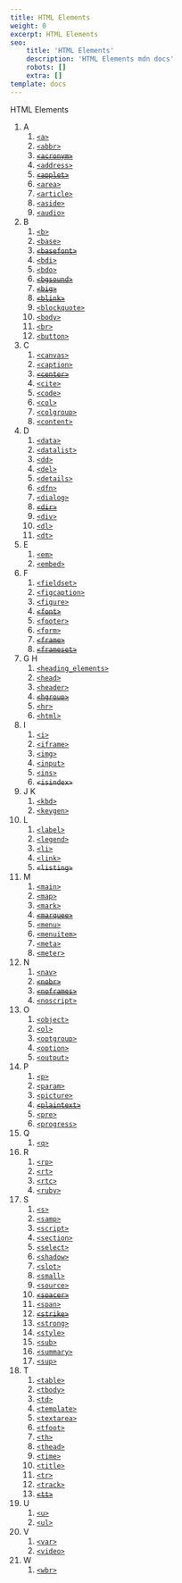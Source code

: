 ```yaml
---
title: HTML Elements
weight: 0
excerpt: HTML Elements
seo:
    title: 'HTML Elements'
    description: 'HTML Elements mdn docs'
    robots: []
    extra: []
template: docs
---
```



HTML Elements

1. A
    1. [`<a>`](https://developer.mozilla.org/en-US/docs/Web/HTML/Element/a)
    2. [`<abbr>`](https://developer.mozilla.org/en-US/docs/Web/HTML/Element/abbr)
    3. ~~[`<acronym>`](https://developer.mozilla.org/en-US/docs/Web/HTML/Element/acronym)~~
    4. [`<address>`](https://developer.mozilla.org/en-US/docs/Web/HTML/Element/address)
    5. ~~[`<applet>`](https://developer.mozilla.org/en-US/docs/Web/HTML/Element/applet)~~
    6. [`<area>`](https://developer.mozilla.org/en-US/docs/Web/HTML/Element/area)
    7. [`<article>`](https://developer.mozilla.org/en-US/docs/Web/HTML/Element/article)
    8. [`<aside>`](https://developer.mozilla.org/en-US/docs/Web/HTML/Element/aside)
    9. [`<audio>`](https://developer.mozilla.org/en-US/docs/Web/HTML/Element/audio)
2. B
    1. [`<b>`](https://developer.mozilla.org/en-US/docs/Web/HTML/Element/b)
    2. [`<base>`](https://developer.mozilla.org/en-US/docs/Web/HTML/Element/base)
    3. ~~[`<basefont>`](https://developer.mozilla.org/en-US/docs/Web/HTML/Element/basefont)~~
    4. [`<bdi>`](https://developer.mozilla.org/en-US/docs/Web/HTML/Element/bdi)
    5. [`<bdo>`](https://developer.mozilla.org/en-US/docs/Web/HTML/Element/bdo)
    6. ~~[`<bgsound>`](https://developer.mozilla.org/en-US/docs/Web/HTML/Element/bgsound)~~
    7. ~~[`<big>`](https://developer.mozilla.org/en-US/docs/Web/HTML/Element/big)~~
    8. ~~[`<blink>`](https://developer.mozilla.org/en-US/docs/Web/HTML/Element/blink)~~
    9. [`<blockquote>`](https://developer.mozilla.org/en-US/docs/Web/HTML/Element/blockquote)
    10. [`<body>`](https://developer.mozilla.org/en-US/docs/Web/HTML/Element/body)
    11. [`<br>`](https://developer.mozilla.org/en-US/docs/Web/HTML/Element/br)
    12. [`<button>`](https://developer.mozilla.org/en-US/docs/Web/HTML/Element/button)
3. C
    1. [`<canvas>`](https://developer.mozilla.org/en-US/docs/Web/HTML/Element/canvas)
    2. [`<caption>`](https://developer.mozilla.org/en-US/docs/Web/HTML/Element/caption)
    3. ~~[`<center>`](https://developer.mozilla.org/en-US/docs/Web/HTML/Element/center)~~
    4. [`<cite>`](https://developer.mozilla.org/en-US/docs/Web/HTML/Element/cite)
    5. [`<code>`](https://developer.mozilla.org/en-US/docs/Web/HTML/Element/code)
    6. [`<col>`](https://developer.mozilla.org/en-US/docs/Web/HTML/Element/col)
    7. [`<colgroup>`](https://developer.mozilla.org/en-US/docs/Web/HTML/Element/colgroup)
    8. [`<content>`](https://developer.mozilla.org/en-US/docs/Web/HTML/Element/content)
4. D
    1. [`<data>`](https://developer.mozilla.org/en-US/docs/Web/HTML/Element/data)
    2. [`<datalist>`](https://developer.mozilla.org/en-US/docs/Web/HTML/Element/datalist)
    3. [`<dd>`](https://developer.mozilla.org/en-US/docs/Web/HTML/Element/dd)
    4. [`<del>`](https://developer.mozilla.org/en-US/docs/Web/HTML/Element/del)
    5. [`<details>`](https://developer.mozilla.org/en-US/docs/Web/HTML/Element/details)
    6. [`<dfn>`](https://developer.mozilla.org/en-US/docs/Web/HTML/Element/dfn)
    7. [`<dialog>`](https://developer.mozilla.org/en-US/docs/Web/HTML/Element/dialog)
    8. ~~[`<dir>`](https://developer.mozilla.org/en-US/docs/Web/HTML/Element/dir)~~
    9. [`<div>`](https://developer.mozilla.org/en-US/docs/Web/HTML/Element/div)
    10. [`<dl>`](https://developer.mozilla.org/en-US/docs/Web/HTML/Element/dl)
    11. [`<dt>`](https://developer.mozilla.org/en-US/docs/Web/HTML/Element/dt)
5. E
    1. [`<em>`](https://developer.mozilla.org/en-US/docs/Web/HTML/Element/em)
    2. [`<embed>`](https://developer.mozilla.org/en-US/docs/Web/HTML/Element/embed)
6. F
    1. [`<fieldset>`](https://developer.mozilla.org/en-US/docs/Web/HTML/Element/fieldset)
    2. [`<figcaption>`](https://developer.mozilla.org/en-US/docs/Web/HTML/Element/figcaption)
    3. [`<figure>`](https://developer.mozilla.org/en-US/docs/Web/HTML/Element/figure)
    4. ~~[`<font>`](https://developer.mozilla.org/en-US/docs/Web/HTML/Element/font)~~
    5. [`<footer>`](https://developer.mozilla.org/en-US/docs/Web/HTML/Element/footer)
    6. [`<form>`](https://developer.mozilla.org/en-US/docs/Web/HTML/Element/form)
    7. ~~[`<frame>`](https://developer.mozilla.org/en-US/docs/Web/HTML/Element/frame)~~
    8. ~~[`<frameset>`](https://developer.mozilla.org/en-US/docs/Web/HTML/Element/frameset)~~
7. G H
    1. [`<heading_elements>`](https://developer.mozilla.org/en-US/docs/Web/HTML/Element/Heading_Elements)
    2. [`<head>`](https://developer.mozilla.org/en-US/docs/Web/HTML/Element/head)
    3. [`<header>`](https://developer.mozilla.org/en-US/docs/Web/HTML/Element/header)
    4. ~~[`<hgroup>`](https://developer.mozilla.org/en-US/docs/Web/HTML/Element/hgroup)~~
    5. [`<hr>`](https://developer.mozilla.org/en-US/docs/Web/HTML/Element/hr)
    6. [`<html>`](https://developer.mozilla.org/en-US/docs/Web/HTML/Element/html)
8. I
    1. [`<i>`](https://developer.mozilla.org/en-US/docs/Web/HTML/Element/i)
    2. [`<iframe>`](https://developer.mozilla.org/en-US/docs/Web/HTML/Element/iframe)
    3. [`<img>`](https://developer.mozilla.org/en-US/docs/Web/HTML/Element/img)
    4. [`<input>`](https://developer.mozilla.org/en-US/docs/Web/HTML/Element/input)
    5. [`<ins>`](https://developer.mozilla.org/en-US/docs/Web/HTML/Element/ins)
    6. ~~`<isindex>`~~
9. J K
    1. [`<kbd>`](https://developer.mozilla.org/en-US/docs/Web/HTML/Element/kbd)
    2. [`<keygen>`](https://developer.mozilla.org/en-US/docs/Web/HTML/Element/keygen)
10. L
    1. [`<label>`](https://developer.mozilla.org/en-US/docs/Web/HTML/Element/label)
    2. [`<legend>`](https://developer.mozilla.org/en-US/docs/Web/HTML/Element/legend)
    3. [`<li>`](https://developer.mozilla.org/en-US/docs/Web/HTML/Element/li)
    4. [`<link>`](https://developer.mozilla.org/en-US/docs/Web/HTML/Element/link)
    5. ~~`<listing>`~~
11. M
    1. [`<main>`](https://developer.mozilla.org/en-US/docs/Web/HTML/Element/main)
    2. [`<map>`](https://developer.mozilla.org/en-US/docs/Web/HTML/Element/map)
    3. [`<mark>`](https://developer.mozilla.org/en-US/docs/Web/HTML/Element/mark)
    4. ~~[`<marquee>`](https://developer.mozilla.org/en-US/docs/Web/HTML/Element/marquee)~~
    5. [`<menu>`](https://developer.mozilla.org/en-US/docs/Web/HTML/Element/menu)
    6. [`<menuitem>`](https://developer.mozilla.org/en-US/docs/Web/HTML/Element/menuitem)
    7. [`<meta>`](https://developer.mozilla.org/en-US/docs/Web/HTML/Element/meta)
    8. [`<meter>`](https://developer.mozilla.org/en-US/docs/Web/HTML/Element/meter)
12. N
    1. [`<nav>`](https://developer.mozilla.org/en-US/docs/Web/HTML/Element/nav)
    2. ~~[`<nobr>`](https://developer.mozilla.org/en-US/docs/Web/HTML/Element/nobr)~~
    3. ~~[`<noframes>`](https://developer.mozilla.org/en-US/docs/Web/HTML/Element/noframes)~~
    4. [`<noscript>`](https://developer.mozilla.org/en-US/docs/Web/HTML/Element/noscript)
13. O
    1. [`<object>`](https://developer.mozilla.org/en-US/docs/Web/HTML/Element/object)
    2. [`<ol>`](https://developer.mozilla.org/en-US/docs/Web/HTML/Element/ol)
    3. [`<optgroup>`](https://developer.mozilla.org/en-US/docs/Web/HTML/Element/optgroup)
    4. [`<option>`](https://developer.mozilla.org/en-US/docs/Web/HTML/Element/option)
    5. [`<output>`](https://developer.mozilla.org/en-US/docs/Web/HTML/Element/output)
14. P
    1. [`<p>`](https://developer.mozilla.org/en-US/docs/Web/HTML/Element/p)
    2. [`<param>`](https://developer.mozilla.org/en-US/docs/Web/HTML/Element/param)
    3. [`<picture>`](https://developer.mozilla.org/en-US/docs/Web/HTML/Element/picture)
    4. ~~[`<plaintext>`](https://developer.mozilla.org/en-US/docs/Web/HTML/Element/plaintext)~~
    5. [`<pre>`](https://developer.mozilla.org/en-US/docs/Web/HTML/Element/pre)
    6. [`<progress>`](https://developer.mozilla.org/en-US/docs/Web/HTML/Element/progress)
15. Q
    1. [`<q>`](https://developer.mozilla.org/en-US/docs/Web/HTML/Element/q)
16. R
    1. [`<rp>`](https://developer.mozilla.org/en-US/docs/Web/HTML/Element/rp)
    2. [`<rt>`](https://developer.mozilla.org/en-US/docs/Web/HTML/Element/rt)
    3. [`<rtc>`](https://developer.mozilla.org/en-US/docs/Web/HTML/Element/rtc)
    4. [`<ruby>`](https://developer.mozilla.org/en-US/docs/Web/HTML/Element/ruby)
17. S
    1. [`<s>`](https://developer.mozilla.org/en-US/docs/Web/HTML/Element/s)
    2. [`<samp>`](https://developer.mozilla.org/en-US/docs/Web/HTML/Element/samp)
    3. [`<script>`](https://developer.mozilla.org/en-US/docs/Web/HTML/Element/script)
    4. [`<section>`](https://developer.mozilla.org/en-US/docs/Web/HTML/Element/section)
    5. [`<select>`](https://developer.mozilla.org/en-US/docs/Web/HTML/Element/select)
    6. [`<shadow>`](https://developer.mozilla.org/en-US/docs/Web/HTML/Element/shadow)
    7. [`<slot>`](https://developer.mozilla.org/en-US/docs/Web/HTML/Element/slot)
    8. [`<small>`](https://developer.mozilla.org/en-US/docs/Web/HTML/Element/small)
    9. [`<source>`](https://developer.mozilla.org/en-US/docs/Web/HTML/Element/source)
    10. ~~[`<spacer>`](https://developer.mozilla.org/en-US/docs/Web/HTML/Element/spacer)~~
    11. [`<span>`](https://developer.mozilla.org/en-US/docs/Web/HTML/Element/span)
    12. ~~[`<strike>`](https://developer.mozilla.org/en-US/docs/Web/HTML/Element/strike)~~
    13. [`<strong>`](https://developer.mozilla.org/en-US/docs/Web/HTML/Element/strong)
    14. [`<style>`](https://developer.mozilla.org/en-US/docs/Web/HTML/Element/style)
    15. [`<sub>`](https://developer.mozilla.org/en-US/docs/Web/HTML/Element/sub)
    16. [`<summary>`](https://developer.mozilla.org/en-US/docs/Web/HTML/Element/summary)
    17. [`<sup>`](https://developer.mozilla.org/en-US/docs/Web/HTML/Element/sup)
18. T
    1. [`<table>`](https://developer.mozilla.org/en-US/docs/Web/HTML/Element/table)
    2. [`<tbody>`](https://developer.mozilla.org/en-US/docs/Web/HTML/Element/tbody)
    3. [`<td>`](https://developer.mozilla.org/en-US/docs/Web/HTML/Element/td)
    4. [`<template>`](https://developer.mozilla.org/en-US/docs/Web/HTML/Element/template)
    5. [`<textarea>`](https://developer.mozilla.org/en-US/docs/Web/HTML/Element/textarea)
    6. [`<tfoot>`](https://developer.mozilla.org/en-US/docs/Web/HTML/Element/tfoot)
    7. [`<th>`](https://developer.mozilla.org/en-US/docs/Web/HTML/Element/th)
    8. [`<thead>`](https://developer.mozilla.org/en-US/docs/Web/HTML/Element/thead)
    9. [`<time>`](https://developer.mozilla.org/en-US/docs/Web/HTML/Element/time)
    10. [`<title>`](https://developer.mozilla.org/en-US/docs/Web/HTML/Element/title)
    11. [`<tr>`](https://developer.mozilla.org/en-US/docs/Web/HTML/Element/tr)
    12. [`<track>`](https://developer.mozilla.org/en-US/docs/Web/HTML/Element/track)
    13. ~~[`<tt>`](https://developer.mozilla.org/en-US/docs/Web/HTML/Element/tt)~~
19. U
    1. [`<u>`](https://developer.mozilla.org/en-US/docs/Web/HTML/Element/u)
    2. [`<ul>`](https://developer.mozilla.org/en-US/docs/Web/HTML/Element/ul)
20. V
    1. [`<var>`](https://developer.mozilla.org/en-US/docs/Web/HTML/Element/var)
    2. [`<video>`](https://developer.mozilla.org/en-US/docs/Web/HTML/Element/video)
21. W
    1. [`<wbr>`](https://developer.mozilla.org/en-US/docs/Web/HTML/Element/wbr)
